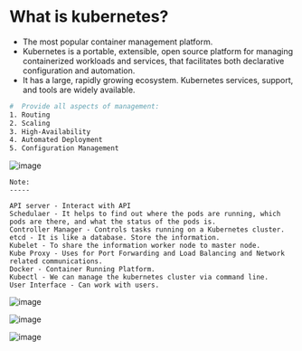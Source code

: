 # What is kubernetes?
- The most popular container management platform.
- Kubernetes is a portable, extensible, open source platform for managing containerized workloads and services, 
that facilitates both declarative configuration and automation. 
- It has a large, rapidly growing ecosystem. Kubernetes services, support, and tools are widely available.

```bash
#  Provide all aspects of management:
1. Routing
2. Scaling
3. High-Availability
4. Automated Deployment
5. Configuration Management
```

![image](https://user-images.githubusercontent.com/91359308/183442082-f3747b99-2b30-4d72-84c0-ef2871b6c7e9.png)

```
Note:
-----

API server - Interact with API
Schedulaer - It helps to find out where the pods are running, which pods are there, and what the status of the pods is.
Controller Manager - Controls tasks running on a Kubernetes cluster.
etcd - It is like a database. Store the information.
Kubelet - To share the information worker node to master node.
Kube Proxy - Uses for Port Forwarding and Load Balancing and Network related communications.
Docker - Container Running Platform.
Kubectl - We can manage the kubernetes cluster via command line.
User Interface - Can work with users.
```

![image](https://user-images.githubusercontent.com/91359308/183442537-ee86dc92-e168-403f-9cfe-3f43949757ec.png)

![image](https://user-images.githubusercontent.com/91359308/178979823-4ad4ac68-ae4d-4582-9839-95c10a4a7e61.png)

![image](https://user-images.githubusercontent.com/91359308/178105507-117dfca1-3c07-4515-b009-9957cc102208.png)

